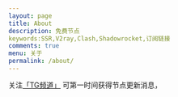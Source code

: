 ```yaml
---
layout: page
title: About
description: 免费节点
keywords:SSR,V2ray,Clash,Shadowrocket,订阅链接
comments: true
menu: 关于
permalink: /about/
---
```

关注[「TG频道」](https://t.me/+_gkN4gmsOWFjZmZl) 可第一时间获得节点更新消息，




